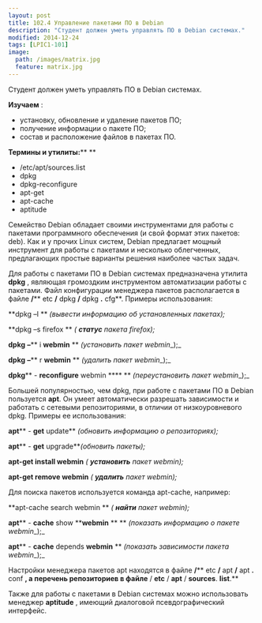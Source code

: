 ```yaml
---
layout: post
title: 102.4 Управление пакетами ПО в Debian
description: "Студент должен уметь управлять ПО в Debian системах."
modified: 2014-12-24
tags: [LPIC1-101]
image:
  path: /images/matrix.jpg
  feature: matrix.jpg
---
```


Студент должен уметь управлять ПО в Debian системах.

**Изучаем** :

- установку, обновление и удаление пакетов ПО;
- получение информации о пакете ПО;
- состав и расположение файлов в пакетах ПО.

**Термины и утилиты:****        **

- /etc/apt/sources.list
- dpkg
- dpkg-reconfigure
- apt-get
- apt-cache
- aptitude

Семейство Debian обладает своими инструментами для работы с пакетами программного обеспечения (и свой формат этих пакетов: deb). Как и у прочих Linux систем, Debian предлагает мощный инструмент для работы с пакетами и несколько облегченных, предлагающих простые варианты решения наиболее частых задач.

Для работы с пакетами ПО в Debian системах предназначена утилита **dpkg** , являющая громоздким инструментом автоматизации работы с пакетами. Файл конфигурации менеджера пакетов располагается в файле **/**** etc ****/**** dpkg ****/**** dpkg ****.**** cfg**. Примеры использования:

**dpkg –l                 ** _(вывести информацию об установленных пакетах);_

**dpkg –s firefox       ** _( __статус__ пакета_ _firefox);_

**dpkg**  **–**** i ****webmin****        ** _(установить пакет_ _webmin__);_

**dpkg**  **–**** r ****webmin****        ** _(удалить пакет_ _webmin__);_

**dpkg**** - ****reconfigure**** webmin ****       ** _(переустановить пакет_ _webmin__);_

Большей популярностью, чем dpkg, при работе с пакетами ПО в Debian пользуется **apt**. Он умеет автоматически разрешать зависимости и работать с сетевыми репозиториями, в отличии от низкоуровневого dpkg. Примеры ее использования:

**apt**** - ****get**** update** _(обновить информацию о репозиториях);_

**apt**** - ****get**** upgrade**_(обновить пакеты);_

**apt-get install webmin**  _( __установить__ пакет_ _webmin);_

**apt-get remove webmin** _( __удалить__ пакет_ _webmin);_

Для поиска пакетов используется команда apt-cache, например:

**apt-cache search webmin       ** _( __найти__ пакет_ _webmin);_

**apt**** - ****cache**** show ****webmin**  **               ** _(показать информацию о пакете_ _webmin__);_

**apt**** - ****cache**** depends ****webmin****        ** _(показать зависимости пакета_ _webmin__);_

Настройки менеджера пакетов apt находятся в файле **/**** etc ****/**** apt ****/**** apt ****.**** conf **, а перечень репозиториев в файле** / ****etc**** / ****apt**** / ****sources****. ****list****.**

Также для работы с пакетами в Debian системах можно использовать менеджер **aptitude** , имеющий диалоговой псевдографический интерфейс.
